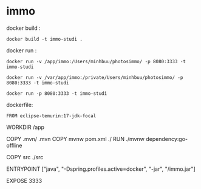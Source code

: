 # immo


docker build : 

    docker build -t immo-studi .

docker run : 
    
    docker run -v /app/immo:/Users/minhbuu/photosimmo/ -p 8080:3333 -t immo-studi

    docker run -v /var/app/immo:/private/Users/minhbuu/photosimmo/ -p 8080:3333 -t immo-studi
    
    docker run -p 8080:3333 -t immo-studi   


dockerfile:
    
    FROM eclipse-temurin:17-jdk-focal
 
WORKDIR /app
 
COPY .mvn/ .mvn
COPY mvnw pom.xml ./
RUN ./mvnw dependency:go-offline
 
COPY src ./src

ENTRYPOINT ["java", "-Dspring.profiles.active=docker", "-jar", "/immo.jar"]

EXPOSE 3333

